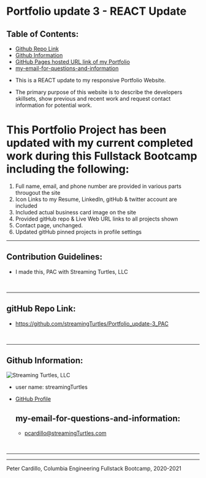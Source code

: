 # Portfolio update 3 - REACT Update
    
  ## Table of Contents:
  - [Github Repo Link](#github-repo-link)
  - [Github Information](#github-information)
  - [GitHub Pages hosted URL link of my Portfolio](https://streamingturtles.github.io/Portfolio_update-3_PAC/)
  - [my-email-for-questions-and-information](#my-email-for-questions-and-information)



* This is a REACT update to my responsive Portfolio Website.

* The primary purpose of this website is to describe the developers skillsets, show previous and recent work and request contact information for potential work.

# This Portfolio Project has been updated with my current completed work during this Fullstack Bootcamp including the following:

1. Full name, email, and phone number are provided in various parts througout the site
2. Icon Links to my Resume, LinkedIn, gitHub & twitter account are included
3. Included actual business card image on the site
4. Provided gitHub repo & Live Web URL links to all projects shown
5. Contact page, unchanged.  
6. Updated gitHub pinned projects in profile settings



  - - -
  ## Contribution Guidelines:
  - I made this, PAC with Streaming Turtles, LLC

  

  &nbsp;
  - - -
  ## gitHub Repo Link:
  - https://github.com/streamingTurtles/Portfolio_update-3_PAC


  &nbsp;
  - - -
  ## Github Information:

  ![Streaming Turtles, LLC](https://avatars2.githubusercontent.com/u/1152009?v=4)
- user name: streamingTurtles
- [GitHub Profile](https://github.com/streamingTurtles)

  ## my-email-for-questions-and-information:
  - pcardillo@streamingTurtles.com  

  &nbsp;
- - -
- - -
Peter Cardillo, Columbia Engineering Fullstack Bootcamp, 2020-2021  
